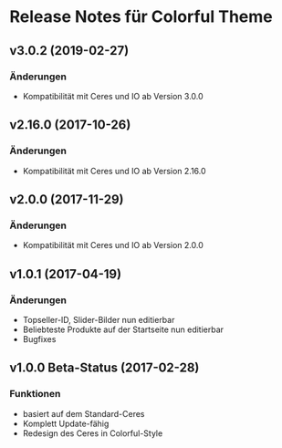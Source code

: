 # Release Notes für Colorful Theme


## v3.0.2 (2019-02-27)

### Änderungen
- Kompatibilität mit Ceres und IO ab Version 3.0.0

## v2.16.0 (2017-10-26)

### Änderungen
- Kompatibilität mit Ceres und IO ab Version 2.16.0

## v2.0.0 (2017-11-29)

### Änderungen
- Kompatibilität mit Ceres und IO ab Version 2.0.0

## v1.0.1 (2017-04-19)

### Änderungen
- Topseller-ID, Slider-Bilder nun editierbar
- Beliebteste Produkte auf der Startseite nun editierbar
- Bugfixes

## v1.0.0 Beta-Status (2017-02-28)

### Funktionen
- basiert auf dem Standard-Ceres
- Komplett Update-fähig
- Redesign des Ceres in Colorful-Style
